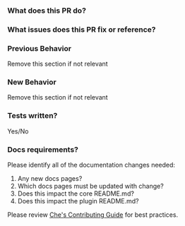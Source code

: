 ### What does this PR do?

### What issues does this PR fix or reference?

### Previous Behavior
Remove this section if not relevant

### New Behavior
Remove this section if not relevant

### Tests written?
Yes/No

### Docs requirements?
Please identify all of the documentation changes needed:
1. Any new docs pages?
2. Which docs pages must be updated with change?
3. Does this impact the core README.md?
4. Does this impact the plugin README.md?

Please review [Che's Contributing Guide](https://github.com/eclipse/che/CONTRIBUTING.MD) for best practices.
